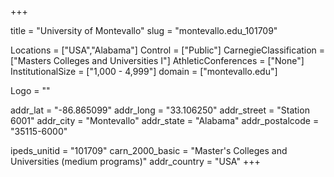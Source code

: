 
+++

title = "University of Montevallo"
slug = "montevallo.edu_101709"

Locations = ["USA","Alabama"]
Control = ["Public"]
CarnegieClassification = ["Masters Colleges and Universities I"]
AthleticConferences = ["None"]
InstitutionalSize = ["1,000 - 4,999"]
domain = ["montevallo.edu"]

Logo = ""

addr_lat = "-86.865099"
addr_long = "33.106250"
addr_street = "Station 6001"
addr_city = "Montevallo"
addr_state = "Alabama"
addr_postalcode = "35115-6000"

ipeds_unitid = "101709"
carn_2000_basic = "Master's Colleges and Universities (medium programs)"
addr_country = "USA"
+++
    
